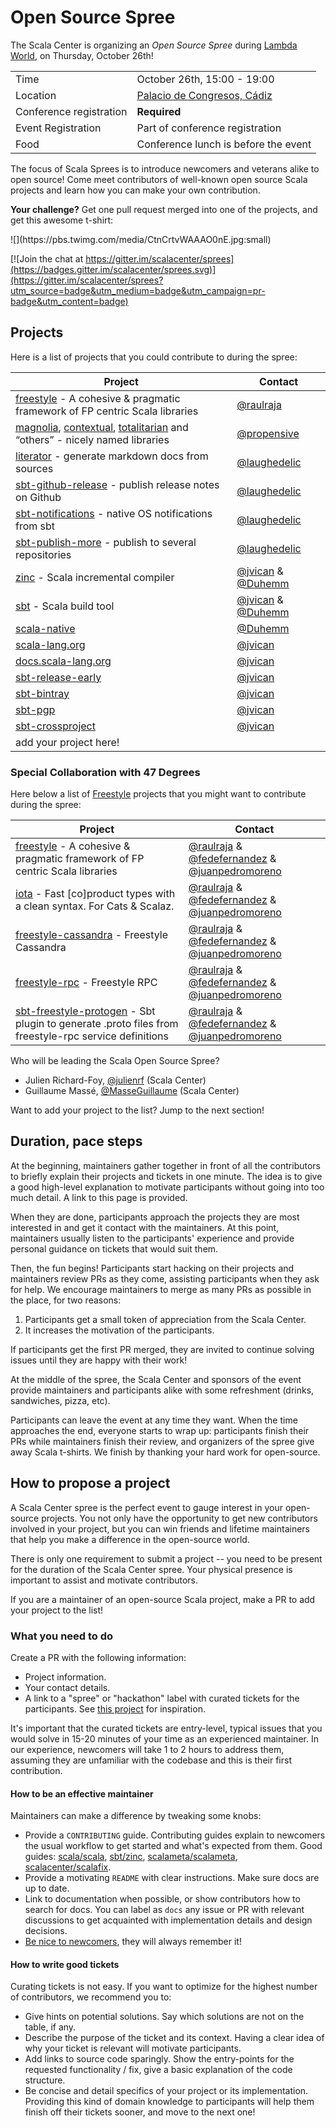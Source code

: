 # Open Source Spree

The Scala Center is organizing an *Open Source Spree* during
[Lambda World], on Thursday, October 26th!

|                         |                                                                    |
| --------                | --------------------                                               |
| Time                    | October 26th, 15:00 - 19:00                                        |
| Location                | [Palacio de Congresos, Cádiz](https://goo.gl/maps/yin5wbQJVxm)     |
| Conference registration | **Required**                                                       |
| Event Registration      | Part of conference registration                                    |
| Food                    | Conference lunch is before the event                               |

The focus of Scala Sprees is to introduce newcomers and veterans alike to open source!
Come meet contributors of well-known open source Scala projects and learn how
you can make your own contribution.

**Your challenge?** Get one pull request merged into one of the projects,
and get this awesome t-shirt:
<p>
![](https://pbs.twimg.com/media/CtnCrtvWAAAO0nE.jpg:small)

[![Join the chat at https://gitter.im/scalacenter/sprees](https://badges.gitter.im/scalacenter/sprees.svg)](https://gitter.im/scalacenter/sprees?utm_source=badge&utm_medium=badge&utm_campaign=pr-badge&utm_content=badge)


## Projects

Here is a list of projects that you could contribute to during the spree:

| Project                                                  | Contact            |
| -------                                                  | -------            |
| [freestyle] - A cohesive & pragmatic framework of FP centric Scala libraries                         | [@raulraja]        |
| [magnolia], [contextual], [totalitarian] and “others” - nicely named libraries | [@propensive] |
| [literator] - generate markdown docs from sources        | [@laughedelic]     |
| [sbt-github-release] - publish release notes on Github   | [@laughedelic]     |
| [sbt-notifications] - native OS notifications from sbt   | [@laughedelic]     |
| [sbt-publish-more] - publish to several repositories     | [@laughedelic]     |
| [zinc][zinc] - Scala incremental compiler                           | [@jvican] & [@Duhemm]                 |
| [sbt][sbt] - Scala build tool                                       | [@jvican] & [@Duhemm]                |
| [scala-native][scala-native]                                        | [@Duhemm]           |
| [scala-lang.org][scala-lang]                                        | [@jvican]           |
| [docs.scala-lang.org][docs.scala-lang]                              | [@jvican]           |
| [sbt-release-early][sbt-release-early]                                        | [@jvican]           |
| [sbt-bintray][sbt-bintray]                                        | [@jvican]           |
| [sbt-pgp][sbt-pgp]                                        | [@jvican]           |
| [sbt-crossproject][sbt-crossproject]                                        | [@jvican]           |
| add your project here!                                   |                    |

### Special Collaboration with 47 Degrees

Here below a list of [Freestyle](https://github.com/frees-io/) projects that you might want to contribute during the spree:

| Project                                                  | Contact            |
| -------                                                  | -------            |
| [freestyle] - A cohesive & pragmatic framework of FP centric Scala libraries | [@raulraja] & [@fedefernandez] & [@juanpedromoreno] |
| [iota] - Fast [co]product types with a clean syntax. For Cats & Scalaz. | [@raulraja] & [@fedefernandez] & [@juanpedromoreno] |
| [freestyle-cassandra] - Freestyle Cassandra | [@raulraja] & [@fedefernandez] & [@juanpedromoreno] |
| [freestyle-rpc] - Freestyle RPC | [@raulraja] & [@fedefernandez] & [@juanpedromoreno] |
| [sbt-freestyle-protogen] - Sbt plugin to generate .proto files from freestyle-rpc service definitions | [@raulraja] & [@fedefernandez] & [@juanpedromoreno] |

Who will be leading the Scala Open Source Spree?
- Julien Richard-Foy, [@julienrf] (Scala Center)
- Guillaume Massé, [@MasseGuillaume] (Scala Center)

Want to add your project to the list? Jump to the next section!

[@cvogt]: https://github.com/cvogt
[@fedefernandez]: https://github.com/fedefernandez
[@gabro]: https://github.com/gabro
[@jdegoes]: https://github.com/jdegoes
[@juanpedromoreno]: https://github.com/juanpedromoreno
[@julienrf]: https://github.com/julienrf
[@laughedelic]: https://github.com/laughedelic
[@loicdescotte]: https://github.com/loicdescotte
[@MasseGuillaume]: https://github.com/MasseGuillaume
[@propensive]: https://github.com/propensive
[@raulraja]: https://github.com/raulraja
[@smarter]: https://github.com/smarter
[@Duhemm]: https://github.com/Duhemm
[@jvican]: https://github.com/jvican

[cbt]: https://github.com/cvogt/cbt
[contextual]: https://github.com/propensive/contextual
[coursier]: https://github.com/coursier/coursier
[doodle]: https://github.com/underscoreio/doodle/labels/hackathon
[dotty]: https://github.com/lampefl/dotty
[endpoints]: https://github.com/julienrf/endpoints/labels/low-hanging%20fruit
[freestyle]: https://github.com/frees-io/freestyle/labels/spree
[freestyle-cassandra]: https://github.com/frees-io/freestyle-cassandra/labels/spree
[freestyle-rpc]: https://github.com/frees-io/freestyle-rpc/labels/spree
[hamsters]: https://github.com/scala-hamsters/hamsters
[iota]: https://github.com/frees-io/iota/labels/spree
[magnolia]: https://github.com/propensive/magnolia
[literator]: https://github.com/laughedelic/literator/labels/spree
[sbt-freestyle-protogen]: https://github.com/frees-io/sbt-freestyle-protogen/labels/spree
[sbt-github-release]: https://github.com/ohnosequences/sbt-github-release/labels/spree
[sbt-notifications]: https://github.com/laughedelic/sbt-notifications/labels/spree
[sbt-publish-more]: https://github.com/laughedelic/sbt-publish-more/labels/spree
[scaladex]: https://github.com/scalacenter/scaladex/labels/hackathon
[scalafix]: https://github.com/scalacenter/scalafix
[scalajs-bundler]: https://github.com/scalacenter/scalajs-bundler/issues?q=is%3Aissue+is%3Aopen+label%3A%22low+hanging+fruit%22
[scalaz]: https://github.com/scalaz/scalaz
[scastie]: https://github.com/scalacenter/scastie/labels/hackathon
[totalitarian]: https://github.com/propensive/totalitarian

[sbt-release-early]: https://github.com/scalacenter/sbt-release-early
[sbt-bintray]: https://github.com/sbt/sbt-bintray
[sbt-pgp]: https://github.com/sbt/sbt-pgp
[sbt-crossproject]: https://github.com/scala-native/sbt-crossproject

[docs.scala-lang]: https://github.com/scala/scala.github.com/issues?utf8=✓&q=is%3Aissue%20is%3Aopen%20label%3Aspree%20
[scala]: https://github.com/scalacenter/sprees/issues/16
[scala-lang]: https://github.com/scala/scala-lang/issues?q=is%3Aissue+is%3Aopen+label%3Aspree
[cbt]: https://github.com/cvogt/cbt
[contextual]: https://github.com/propensive/contextual
[xylophone]: https://github.com/propensive/xylophone
[testaceous]: https://github.com/propensive/testaceous
[scalafix]: https://github.com/scalacenter/scalafix/labels/spree
[scalafmt]: https://github.com/scalameta/scalafmt/labels/spree
[scalameta]: https://github.com/scalameta/scalameta/labels/Spree
[zinc]: https://github.com/sbt/zinc/labels/spree
[sbt]: https://github.com/sbt/sbt/labels/spree
[endpoints]: http://julienrf.github.io/endpoints/
[creative-scala]: https://github.com/underscoreio/creative-scala/labels/hackathon
[doodle]: https://github.com/underscoreio/doodle/labels/hackathon
[accord]: https://github.com/wix/accord/labels/spree
[scala-native]: https://github.com/scala-native/scala-native 

[Lambda World]: http://lambda.world/

## Duration, pace steps

At the beginning, maintainers gather together in front of all the contributors
to briefly explain their projects and tickets in one minute. The idea is to give
a good high-level explanation to motivate participants without going into too
much detail. A link to this page is provided.

When they are done, participants approach the projects they are most interested
in and get it contact with the maintainers. At this point, maintainers usually
listen to the participants' experience and provide personal guidance on tickets
that would suit them.

Then, the fun begins! Participants start hacking on their projects and
maintainers review PRs as they come, assisting participants when they ask for
help. We encourage maintainers to merge as many PRs as possible in the place,
for two reasons:

1. Participants get a small token of appreciation from the Scala Center.
2. It increases the motivation of the participants.

If participants get the first PR merged, they are invited to continue solving
issues until they are happy with their work!

At the middle of the spree, the Scala Center and sponsors of the event provide
maintainers and participants alike with some refreshment (drinks, sandwiches,
pizza, etc).

Participants can leave the event at any time they want. When the time approaches
the end, everyone starts to wrap up: participants finish their PRs while
maintainers finish their review, and organizers of the spree give away Scala
t-shirts. We finish by thanking your hard work for open-source.

## How to propose a project

A Scala Center spree is the perfect event to gauge interest in your open-source
projects. You not only have the opportunity to get new contributors involved in
your project, but you can win friends and lifetime maintainers that help you
make a difference in the open-source world.

There is only one requirement to submit a project -- you need to be present for
the duration of the Scala Center spree. Your physical presence is important to
assist and motivate contributors.

If you are a maintainer of an open-source Scala project, make a PR to add your
project to the list!

### What you need to do

Create a PR with the following information:

* Project information.
* Your contact details.
* A link to a "spree" or "hackathon" label with curated tickets for the
  participants. See [this project](https://github.com/sbt/zinc/issues?utf8=✓&q=label:hackathon%20is:issue) for inspiration.

It's important that the curated tickets are entry-level, typical issues that you
would solve in 15-20 minutes of your time as an experienced maintainer. In our
experience, newcomers will take 1 to 2 hours to address them, assuming they are
unfamiliar with the codebase and this is their first contribution.

#### How to be an effective maintainer

Maintainers can make a difference by tweaking some knobs:

* Provide a `CONTRIBUTING` guide. Contributing guides explain to newcomers the
    usual workflow to get started and what's expected from them. Good guides:
    [scala/scala](https://github.com/scala/scala/blob/2.12.x/CONTRIBUTING.m://github.com/scala/scala/blob/2.12.x/CONTRIBUTING.md),
    [sbt/zinc](https://github.com/sbt/zinc/blob/1.0/CONTRIBUTING.md), [scalameta/scalameta](https://github.com/scalameta/scalameta/blob/master/CONTRIBUTING.md),
		[scalacenter/scalafix](https://github.com/scala/scala/blob/2.12.x/CONTRIBUTING.md).
* Provide a motivating `README` with clear instructions. Make sure docs are up to date.
* Link to documentation when possible, or show contributors how to search for
    docs. You can label as `docs` any issue or PR with relevant discussions to
    get acquainted with implementation details and design decisions.
* [Be nice to newcomers](http://brson.github.io/2017/04/05/minimally-nice-maintainer), they
    will always remember it!

#### How to write good tickets

Curating tickets is not easy. If you want to optimize for the highest number of
contributors, we recommend you to:

* Give hints on potential solutions. Say which solutions are not on the table,
    if any.
* Describe the purpose of the ticket and its context. Having a clear idea of why
    your ticket is relevant will motivate participants.
* Add links to source code sparingly. Show the entry-points for the requested
    functionality / fix, give a basic explanation of the code structure.
* Be concise and detail specifics of your project or its implementation.
    Providing this kind of domain knowledge to participants will help them
    finish off their tickets sooner, and move to the next one!
